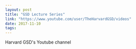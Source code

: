 ```yaml
---
layout: post
title: "GSD Lecture Series"
link: "https://www.youtube.com/user/TheHarvardGSD/videos"
date: 2017-11-10
tags:
---
```


Harvard GSD's Youtube channel
